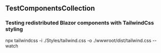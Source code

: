 ﻿## TestComponentsCollection
### Testing redistributed Blazor components with TailwindCss styling 
npx tailwindcss -i ./Styles/tailwind.css -o ./wwwroot/dist/tailwind.css --watch